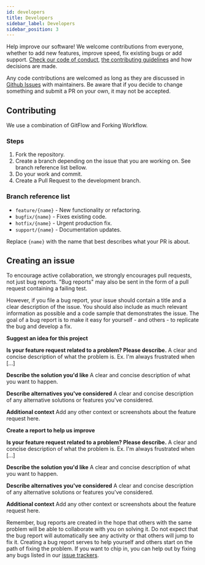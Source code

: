 ```yaml
---
id: developers
title: Developers
sidebar_label: Developers
sidebar_position: 3
---
```


Help improve our software! We welcome contributions from everyone, whether to add new features, improve speed, fix existing bugs or add support. [Check our code of conduct](code-of-conduct.md), [the contributing guidelines](contributing.md) and how decisions are made.

Any code contributions are welcomed as long as they are discussed in [Github Issues](https://github.com/RentadroneCL/Web-API/issues) with maintainers. Be aware that if you decide to change something and submit a PR on your own, it may not be accepted.

## Contributing

We use a combination of GitFlow and Forking Workflow.

### Steps

1. Fork the repository.
2. Create a branch depending on the issue that you are working on. See branch reference list bellow.
3. Do your work and commit.
4. Create a Pull Request to the development branch.

### Branch reference list

* `feature/{name}` - New functionality or refactoring.
* `bugfix/{name}` - Fixes existing code.
* `hotfix/{name}` - Urgent production fix.
* `support/{name}` - Documentation updates.

Replace `{name}` with the name that best describes what your PR is about.

## Creating an issue

To encourage active collaboration, we strongly encourages pull requests, not just bug reports. "Bug reports" may also be sent in the form of a pull request containing a failing test.

However, if you file a bug report, your issue should contain a title and a clear description of the issue. You should also include as much relevant information as possible and a code sample that demonstrates the issue. The goal of a bug report is to make it easy for yourself - and others - to replicate the bug and develop a fix.

**Suggest an idea for this project**

**Is your feature request related to a problem? Please describe.**
A clear and concise description of what the problem is. Ex. I'm always frustrated when [...]

**Describe the solution you'd like**
A clear and concise description of what you want to happen.

**Describe alternatives you've considered**
A clear and concise description of any alternative solutions or features you've considered.

**Additional context**
Add any other context or screenshots about the feature request here.

**Create a report to help us improve**

**Is your feature request related to a problem? Please describe.**
A clear and concise description of what the problem is. Ex. I'm always frustrated when [...]

**Describe the solution you'd like**
A clear and concise description of what you want to happen.

**Describe alternatives you've considered**
A clear and concise description of any alternative solutions or features you've considered.

**Additional context**
Add any other context or screenshots about the feature request here.

Remember, bug reports are created in the hope that others with the same problem will be able to collaborate with you on solving it. Do not expect that the bug report will automatically see any activity or that others will jump to fix it. Creating a bug report serves to help yourself and others start on the path of fixing the problem. If you want to chip in, you can help out by fixing any bugs listed in our [issue trackers](https://docs.github.com/en/enterprise/2.15/user/articles/creating-an-issue).

